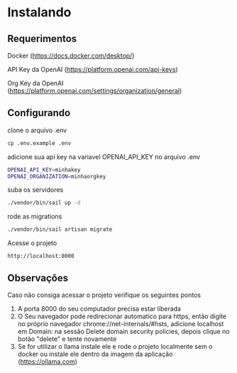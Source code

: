 # Instalando

## Requerimentos

Docker (https://docs.docker.com/desktop/)

API Key da OpenAI (https://platform.openai.com/api-keys)

Org Key da OpenAI (https://platform.openai.com/settings/organization/general)

## Configurando

clone o arquivo .env
```sh
cp .env.example .env
```

adicione sua api key na variavel OPENAI_API_KEY no arquivo .env
```sh
OPENAI_API_KEY=minhakey
OPENAI_ORGANIZATION=minhaorgkey
```

suba os servidores
```sh
./vendor/bin/sail up -d
```

rode as migrations
```sh
./vendor/bin/sail artisan migrate
```

Acesse o projeto
```
http://localhost:8000
```

## Observações

Caso não consiga acessar o projeto verifique os seguintes pontos

1. A porta 8000 do seu computador precisa estar liberada
2. O Seu navegador pode redirecionar automatico para https, então digite no próprio navegador chrome://net-internals/#hsts, adicione localhost em Domain: na sessão Delete domain security policies, depois clique no botão "delete" e tente novamente
3. Se for utilizar o llama instale ele e rode o projeto localmente sem o docker ou instale ele dentro da imagem da aplicação (https://ollama.com)
